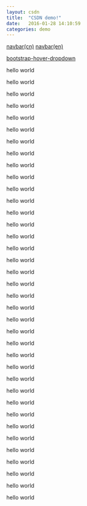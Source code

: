 ```yaml
---
layout: csdn
title:  "CSDN demo!"
date:   2016-01-28 14:10:59
categories: demo
---
```

[navbar(cn)](http://v3.bootcss.com/components/#navbar)
[navbar(en)](http://getbootstrap.com/components/#navbar)

[bootstrap-hover-dropdown](https://github.com/CWSpear/bootstrap-hover-dropdown)

hello world

hello world

hello world

hello world

hello world

hello world

hello world

hello world

hello world

hello world

hello world

hello world

hello world

hello world

hello world

hello world

hello world

hello world

hello world

hello world

hello world

hello world

hello world

hello world

hello world

hello world

hello world

hello world

hello world

hello world

hello world

hello world

hello world

hello world

hello world

hello world

hello world

